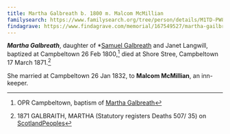 ```yaml
---
title: Martha Galbreath b. 1800 m. Malcom McMillian
familysearch: https://www.familysearch.org/tree/person/details/M1TD-PW8
findagrave: https://www.findagrave.com/memorial/167549527/martha-gailbraith
---
```

***Martha Galbreath***, daughter of *[Samuel Galbreath](/people/galbreath-samuel-1765.md) and Janet Langwill,
baptized at Campbeltown 26 Feb 1800,[^birth] died at Shore Stree, Campbeltown 17 March 1871.[^death]

She married at Campbeltown 26 Jan 1832, to **Malcom McMillian**, an inn-keeper.

[^birth]: OPR Campbeltown, baptism of [Martha Galbreath](/sources/opr-campbeltown-births.md#1800-02-26-martha-galbreath)

[^marriage]: TBD on [ScotlandPeoples](https://www.scotlandspeople.gov.uk/record-results?search_type=people&event=M&record_type%5B0%5D=opr_marriages&church_type=Old%20Parish%20Registers&dl_cat=church&dl_rec=church-banns-marriages&surname=McMillan%20&surname_so=starts&forename_so=starts&sex=M&spouse_name=Martha&spouse_name_so=exact&from_year=1832&to_year=1832&county=ARGYLL&record=Church%20of%20Scotland%20%28old%20parish%20registers%29%20Roman%20Catholic%20Church%20Other%20churches&rd_real_name%5B0%5D=CAMPBELTOWN%20%28LANDWARD%29%20OR%20CAMPBELTOWN%20%28BURGH%29%20OR%20CAMPBELTOWN&rd_real_name%5B1%5D=SOUTHEND&rd_display_name%5B0%5D=CAMPBELTOWN%20%28LANDWARD%29%7CCAMPBELTOWN%20%28BURGH%29%7CCAMPBELTOWN_CAMPBELTOWN&rd_display_name%5B1%5D=SOUTHEND_SOUTHEND&rd_label%5B0%5D=CAMPBELTOWN&rd_label%5B1%5D=SOUTHEND&rd_name%5B0%5D=CAMPBELTOWN%20%2ALANDWARD%2A%20OR%20CAMPBELTOWN%20%2ABURGH%2A%20OR%20CAMPBELTOWN&rd_name%5B1%5D=SOUTHEND)

[^death]: 1871 GALBRAITH, MARTHA (Statutory registers Deaths 507/ 35) on [ScotlandPeoples](https://www.scotlandspeople.gov.uk/view-image/nrs_stat_deaths/1358576)
